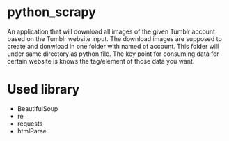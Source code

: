 # python_scrapy

An application that will download all images of the given Tumblr account based on the Tumblr website input. The download images are supposed to create and donwload in one folder with named of account. This folder will under same directory as python file.
The key point for consuming data for certain website is knows the tag/element of those data you want.


# Used library
* BeautifulSoup
* re
* requests
* htmlParse

